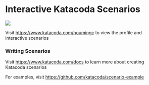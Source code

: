 # Interactive Katacoda Scenarios

[![](http://shields.katacoda.com/katacoda/houmingc/count.svg)](https://www.katacoda.com/houmingc "Get your profile on Katacoda.com")

Visit https://www.katacoda.com/houmingc to view the profile and interactive scenarios

### Writing Scenarios
Visit https://www.katacoda.com/docs to learn more about creating Katacoda scenarios

For examples, visit https://github.com/katacoda/scenario-example
